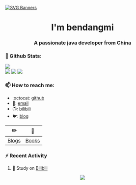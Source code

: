 
[![SVG Banners](https://svg-banners.vercel.app/api?type=origin&text1=Welcom💖&width=1000&height=400)](https://github.com/Akshay090/svg-banners)

<h1 align="center">I'm bendangmi</h1>
<h3 align="center">A passionate java developer from China</h3>

### 🌈 Github Stats:
<a href="https://count.getloli.com"><img align="center" src="https://count.getloli.com/get/@xihuanxiaorang?theme=rule34"></a><br>
<img src = "https://github-readme-stats.vercel.app/api?username=bendangmi&bg_color=30,e96443,904e95&title_color=fff&text_color=fff">
<img src = "http://github-readme-streak-stats.herokuapp.com?user=bendangmi&theme=dracula">
<img src = "https://github-profile-summary-cards.vercel.app/api/cards/profile-details?username=bendangmi&theme=monokai">

### 📫 How to reach me:
- :octocat: [github](https://github.com/bendangmi)
- 📧: [email](mailto:1474051104@qq.com)
- 📺: [bilibili](https://space.bilibili.com/638297571)
- 🐦: [blog](https://www.bdmcom.cn/)


| :pencil2: | :book:  |
| --- | --- |
| [Blogs](https://www.bdmcom.cn/) | [Books](https://www.bdmcom.cn/) |

### ⚡ Recent Activity
<!--START_SECTION:activity-->
1. 🍹 Study on [Bilibili](https://www.bilibili.com/)
<!--END_SECTION:activity-->

<!--
**xihuanxiaorang/xihuanxiaorang** is a ✨ _special_ ✨ repository because its `README.md` (this file) appears on your GitHub profile.

Here are some ideas to get you started:

- 🔭 I’m currently working on ...
- 🌱 I’m currently learning ...
- 👯 I’m looking to collaborate on ...
- 🤔 I’m looking for help with ...
- 💬 Ask me about ...
- 📫 How to reach me: ...
- 😄 Pronouns: ...
- ⚡ Fun fact: ...
-->

<div align="center">
  <img  src="https://github-profile-trophy.vercel.app/?username=sun0225SUN&theme=gruvbox&row=1&column=7&no-frame=true&no-bg=true" />
</div>



